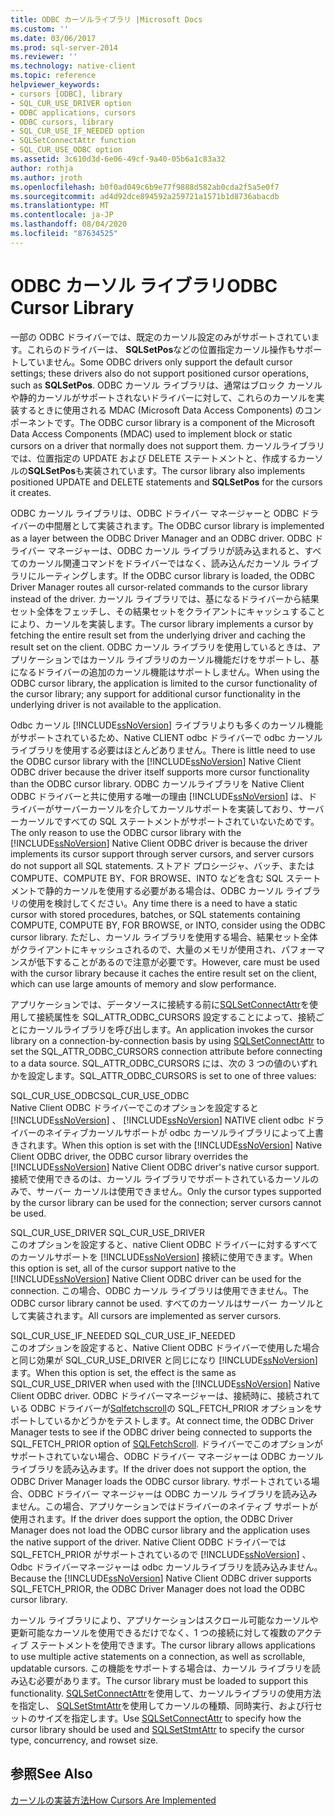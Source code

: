 ```yaml
---
title: ODBC カーソルライブラリ |Microsoft Docs
ms.custom: ''
ms.date: 03/06/2017
ms.prod: sql-server-2014
ms.reviewer: ''
ms.technology: native-client
ms.topic: reference
helpviewer_keywords:
- cursors [ODBC], library
- SQL_CUR_USE_DRIVER option
- ODBC applications, cursors
- ODBC cursors, library
- SQL_CUR_USE_IF_NEEDED option
- SQLSetConnectAttr function
- SQL_CUR_USE_ODBC option
ms.assetid: 3c610d3d-6e06-49cf-9a40-05b6a1c83a32
author: rothja
ms.author: jroth
ms.openlocfilehash: b0f0ad049c6b9e77f9888d582ab0cda2f5a5e0f7
ms.sourcegitcommit: ad4d92dce894592a259721a1571b1d8736abacdb
ms.translationtype: MT
ms.contentlocale: ja-JP
ms.lasthandoff: 08/04/2020
ms.locfileid: "87634525"
---
```

# <a name="odbc-cursor-library"></a><span data-ttu-id="70ea1-102">ODBC カーソル ライブラリ</span><span class="sxs-lookup"><span data-stu-id="70ea1-102">ODBC Cursor Library</span></span>
  <span data-ttu-id="70ea1-103">一部の ODBC ドライバーでは、既定のカーソル設定のみがサポートされています。これらのドライバーは、 **SQLSetPos**などの位置指定カーソル操作もサポートしていません。</span><span class="sxs-lookup"><span data-stu-id="70ea1-103">Some ODBC drivers only support the default cursor settings; these drivers also do not support positioned cursor operations, such as **SQLSetPos**.</span></span> <span data-ttu-id="70ea1-104">ODBC カーソル ライブラリは、通常はブロック カーソルや静的カーソルがサポートされないドライバーに対して、これらのカーソルを実装するときに使用される MDAC (Microsoft Data Access Components) のコンポーネントです。</span><span class="sxs-lookup"><span data-stu-id="70ea1-104">The ODBC cursor library is a component of the Microsoft Data Access Components (MDAC) used to implement block or static cursors on a driver that normally does not support them.</span></span> <span data-ttu-id="70ea1-105">カーソルライブラリでは、位置指定の UPDATE および DELETE ステートメントと、作成するカーソルの**SQLSetPos**も実装されています。</span><span class="sxs-lookup"><span data-stu-id="70ea1-105">The cursor library also implements positioned UPDATE and DELETE statements and **SQLSetPos** for the cursors it creates.</span></span>  
  
 <span data-ttu-id="70ea1-106">ODBC カーソル ライブラリは、ODBC ドライバー マネージャーと ODBC ドライバーの中間層として実装されます。</span><span class="sxs-lookup"><span data-stu-id="70ea1-106">The ODBC cursor library is implemented as a layer between the ODBC Driver Manager and an ODBC driver.</span></span> <span data-ttu-id="70ea1-107">ODBC ドライバー マネージャーは、ODBC カーソル ライブラリが読み込まれると、すべてのカーソル関連コマンドをドライバーではなく、読み込んだカーソル ライブラリにルーティングします。</span><span class="sxs-lookup"><span data-stu-id="70ea1-107">If the ODBC cursor library is loaded, the ODBC Driver Manager routes all cursor-related commands to the cursor library instead of the driver.</span></span> <span data-ttu-id="70ea1-108">カーソル ライブラリでは、基になるドライバーから結果セット全体をフェッチし、その結果セットをクライアントにキャッシュすることにより、カーソルを実装します。</span><span class="sxs-lookup"><span data-stu-id="70ea1-108">The cursor library implements a cursor by fetching the entire result set from the underlying driver and caching the result set on the client.</span></span> <span data-ttu-id="70ea1-109">ODBC カーソル ライブラリを使用しているときは、アプリケーションではカーソル ライブラリのカーソル機能だけをサポートし、基になるドライバーの追加のカーソル機能はサポートしません。</span><span class="sxs-lookup"><span data-stu-id="70ea1-109">When using the ODBC cursor library, the application is limited to the cursor functionality of the cursor library; any support for additional cursor functionality in the underlying driver is not available to the application.</span></span>  
  
 <span data-ttu-id="70ea1-110">Odbc カーソル [!INCLUDE[ssNoVersion](../../../includes/ssnoversion-md.md)] ライブラリよりも多くのカーソル機能がサポートされているため、Native CLIENT odbc ドライバーで odbc カーソルライブラリを使用する必要はほとんどありません。</span><span class="sxs-lookup"><span data-stu-id="70ea1-110">There is little need to use the ODBC cursor library with the [!INCLUDE[ssNoVersion](../../../includes/ssnoversion-md.md)] Native Client ODBC driver because the driver itself supports more cursor functionality than the ODBC cursor library.</span></span> <span data-ttu-id="70ea1-111">ODBC カーソルライブラリを Native Client ODBC ドライバーと共に使用する唯一の理由 [!INCLUDE[ssNoVersion](../../../includes/ssnoversion-md.md)] は、ドライバーがサーバーカーソルを介してカーソルサポートを実装しており、サーバーカーソルですべての SQL ステートメントがサポートされていないためです。</span><span class="sxs-lookup"><span data-stu-id="70ea1-111">The only reason to use the ODBC cursor library with the [!INCLUDE[ssNoVersion](../../../includes/ssnoversion-md.md)] Native Client ODBC driver is because the driver implements its cursor support through server cursors, and server cursors do not support all SQL statements.</span></span> <span data-ttu-id="70ea1-112">ストアド プロシージャ、バッチ、または COMPUTE、COMPUTE BY、FOR BROWSE、INTO などを含む SQL ステートメントで静的カーソルを使用する必要がある場合は、ODBC カーソル ライブラリの使用を検討してください。</span><span class="sxs-lookup"><span data-stu-id="70ea1-112">Any time there is a need to have a static cursor with stored procedures, batches, or SQL statements containing COMPUTE, COMPUTE BY, FOR BROWSE, or INTO, consider using the ODBC cursor library.</span></span> <span data-ttu-id="70ea1-113">ただし、カーソル ライブラリを使用する場合、結果セット全体がクライアントにキャッシュされるので、大量のメモリが使用され、パフォーマンスが低下することがあるので注意が必要です。</span><span class="sxs-lookup"><span data-stu-id="70ea1-113">However, care must be used with the cursor library because it caches the entire result set on the client, which can use large amounts of memory and slow performance.</span></span>  
  
 <span data-ttu-id="70ea1-114">アプリケーションでは、データソースに接続する前に[SQLSetConnectAttr](../../native-client-odbc-api/sqlsetconnectattr.md)を使用して接続属性を SQL_ATTR_ODBC_CURSORS 設定することによって、接続ごとにカーソルライブラリを呼び出します。</span><span class="sxs-lookup"><span data-stu-id="70ea1-114">An application invokes the cursor library on a connection-by-connection basis by using [SQLSetConnectAttr](../../native-client-odbc-api/sqlsetconnectattr.md) to set the SQL_ATTR_ODBC_CURSORS connection attribute before connecting to a data source.</span></span> <span data-ttu-id="70ea1-115">SQL_ATTR_ODBC_CURSORS には、次の 3 つの値のいずれかを設定します。</span><span class="sxs-lookup"><span data-stu-id="70ea1-115">SQL_ATTR_ODBC_CURSORS is set to one of three values:</span></span>  
  
 <span data-ttu-id="70ea1-116">SQL_CUR_USE_ODBC</span><span class="sxs-lookup"><span data-stu-id="70ea1-116">SQL_CUR_USE_ODBC</span></span>  
 <span data-ttu-id="70ea1-117">Native Client ODBC ドライバーでこのオプションを設定すると [!INCLUDE[ssNoVersion](../../../includes/ssnoversion-md.md)] 、 [!INCLUDE[ssNoVersion](../../../includes/ssnoversion-md.md)] NATIVE client odbc ドライバーのネイティブカーソルサポートが odbc カーソルライブラリによって上書きされます。</span><span class="sxs-lookup"><span data-stu-id="70ea1-117">When this option is set with the [!INCLUDE[ssNoVersion](../../../includes/ssnoversion-md.md)] Native Client ODBC driver, the ODBC cursor library overrides the [!INCLUDE[ssNoVersion](../../../includes/ssnoversion-md.md)] Native Client ODBC driver's native cursor support.</span></span> <span data-ttu-id="70ea1-118">接続で使用できるのは、カーソル ライブラリでサポートされているカーソルのみで、サーバー カーソルは使用できません。</span><span class="sxs-lookup"><span data-stu-id="70ea1-118">Only the cursor types supported by the cursor library can be used for the connection; server cursors cannot be used.</span></span>  
  
 <span data-ttu-id="70ea1-119">SQL_CUR_USE_DRIVER </span><span class="sxs-lookup"><span data-stu-id="70ea1-119">SQL_CUR_USE_DRIVER</span></span>  
 <span data-ttu-id="70ea1-120">このオプションを設定すると、native Client ODBC ドライバーに対するすべてのカーソルサポートを [!INCLUDE[ssNoVersion](../../../includes/ssnoversion-md.md)] 接続に使用できます。</span><span class="sxs-lookup"><span data-stu-id="70ea1-120">When this option is set, all of the cursor support native to the [!INCLUDE[ssNoVersion](../../../includes/ssnoversion-md.md)] Native Client ODBC driver can be used for the connection.</span></span> <span data-ttu-id="70ea1-121">この場合、ODBC カーソル ライブラリは使用できません。</span><span class="sxs-lookup"><span data-stu-id="70ea1-121">The ODBC cursor library cannot be used.</span></span> <span data-ttu-id="70ea1-122">すべてのカーソルはサーバー カーソルとして実装されます。</span><span class="sxs-lookup"><span data-stu-id="70ea1-122">All cursors are implemented as server cursors.</span></span>  
  
 <span data-ttu-id="70ea1-123">SQL_CUR_USE_IF_NEEDED </span><span class="sxs-lookup"><span data-stu-id="70ea1-123">SQL_CUR_USE_IF_NEEDED</span></span>  
 <span data-ttu-id="70ea1-124">このオプションを設定すると、Native Client ODBC ドライバーで使用した場合と同じ効果が SQL_CUR_USE_DRIVER と同じになり [!INCLUDE[ssNoVersion](../../../includes/ssnoversion-md.md)] ます。</span><span class="sxs-lookup"><span data-stu-id="70ea1-124">When this option is set, the effect is the same as SQL_CUR_USE_DRIVER when used with the [!INCLUDE[ssNoVersion](../../../includes/ssnoversion-md.md)] Native Client ODBC driver.</span></span> <span data-ttu-id="70ea1-125">ODBC ドライバーマネージャーは、接続時に、接続されている ODBC ドライバーが[Sqlfetchscroll](../../native-client-odbc-api/sqlfetchscroll.md)の SQL_FETCH_PRIOR オプションをサポートしているかどうかをテストします。</span><span class="sxs-lookup"><span data-stu-id="70ea1-125">At connect time, the ODBC Driver Manager tests to see if the ODBC driver being connected to supports the SQL_FETCH_PRIOR option of [SQLFetchScroll](../../native-client-odbc-api/sqlfetchscroll.md).</span></span> <span data-ttu-id="70ea1-126">ドライバーでこのオプションがサポートされていない場合、ODBC ドライバー マネージャーは ODBC カーソル ライブラリを読み込みます。</span><span class="sxs-lookup"><span data-stu-id="70ea1-126">If the driver does not support the option, the ODBC Driver Manager loads the ODBC cursor library.</span></span> <span data-ttu-id="70ea1-127">サポートされている場合、ODBC ドライバー マネージャーは ODBC カーソル ライブラリを読み込みません。この場合、アプリケーションではドライバーのネイティブ サポートが使用されます。</span><span class="sxs-lookup"><span data-stu-id="70ea1-127">If the driver does support the option, the ODBC Driver Manager does not load the ODBC cursor library and the application uses the native support of the driver.</span></span> <span data-ttu-id="70ea1-128">Native Client ODBC ドライバーでは SQL_FETCH_PRIOR がサポートされているので [!INCLUDE[ssNoVersion](../../../includes/ssnoversion-md.md)] 、Odbc ドライバーマネージャーは odbc カーソルライブラリを読み込みません。</span><span class="sxs-lookup"><span data-stu-id="70ea1-128">Because the [!INCLUDE[ssNoVersion](../../../includes/ssnoversion-md.md)] Native Client ODBC driver supports SQL_FETCH_PRIOR, the ODBC Driver Manager does not load the ODBC cursor library.</span></span>  
  
 <span data-ttu-id="70ea1-129">カーソル ライブラリにより、アプリケーションはスクロール可能なカーソルや更新可能なカーソルを使用できるだけでなく、1 つの接続に対して複数のアクティブ ステートメントを使用できます。</span><span class="sxs-lookup"><span data-stu-id="70ea1-129">The cursor library allows applications to use multiple active statements on a connection, as well as scrollable, updatable cursors.</span></span> <span data-ttu-id="70ea1-130">この機能をサポートする場合は、カーソル ライブラリを読み込む必要があります。</span><span class="sxs-lookup"><span data-stu-id="70ea1-130">The cursor library must be loaded to support this functionality.</span></span> <span data-ttu-id="70ea1-131">[SQLSetConnectAttr](../../native-client-odbc-api/sqlsetconnectattr.md)を使用して、カーソルライブラリの使用方法を指定し、 [SQLSetStmtAttr](../../native-client-odbc-api/sqlsetstmtattr.md)を使用してカーソルの種類、同時実行、および行セットのサイズを指定します。</span><span class="sxs-lookup"><span data-stu-id="70ea1-131">Use [SQLSetConnectAttr](../../native-client-odbc-api/sqlsetconnectattr.md) to specify how the cursor library should be used and [SQLSetStmtAttr](../../native-client-odbc-api/sqlsetstmtattr.md) to specify the cursor type, concurrency, and rowset size.</span></span>  
  
## <a name="see-also"></a><span data-ttu-id="70ea1-132">参照</span><span class="sxs-lookup"><span data-stu-id="70ea1-132">See Also</span></span>  
 [<span data-ttu-id="70ea1-133">カーソルの実装方法</span><span class="sxs-lookup"><span data-stu-id="70ea1-133">How Cursors Are Implemented</span></span>](how-cursors-are-implemented.md)  
  
  
